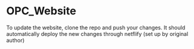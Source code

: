 # OPC_Website

To update the website, clone the repo and push your changes. It should automatically deploy the new changes through netflify (set up by original author)
